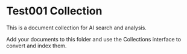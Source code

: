 # Test001 Collection

This is a document collection for AI search and analysis.

Add your documents to this folder and use the Collections interface to convert and index them.
